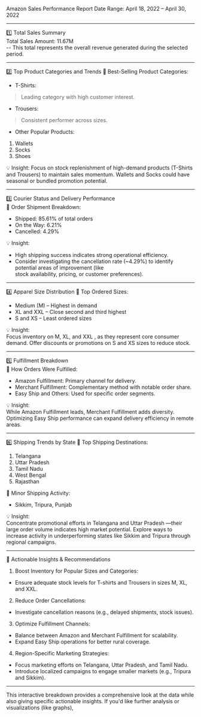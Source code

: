 Amazon Sales Performance Report
Date Range: April 18, 2022 – April 30, 2022  

---

1️⃣ Total Sales Summary  
   Total Sales Amount: 11.67M  
-- This total represents the overall revenue generated during the selected period.

---

2️⃣ Top Product Categories and Trends 
📌  Best-Selling Product Categories: 
-  T-Shirts:  
  > Leading category with high customer interest.
-  Trousers: 
  > Consistent performer across sizes.  
-   Other Popular Products:  
  1.  Wallets  
  2.  Socks  
  3.  Shoes

💡  Insight:  Focus on stock replenishment of high-demand products (T-Shirts and Trousers) to maintain sales momentum. Wallets and Socks could have seasonal or bundled promotion potential.

---

 3️⃣  Courier Status and Delivery Performance  
🚚  Order Shipment Breakdown:  
-  Shipped:  85.61% of total orders  
-  On the Way:  6.21%  
-  Cancelled:  4.29%  

💡  Insight:   
-  High shipping success  indicates strong operational efficiency.  
-  Consider investigating the cancellation rate (~4.29%) to identify potential areas of improvement (like    
   stock availability, pricing, or customer preferences).

---

4️⃣  Apparel Size Distribution
👕  Top Ordered Sizes:
-  Medium (M) – Highest in demand  
-  XL and XXL  – Close second and third highest  
-  S and XS  – Least ordered sizes  

💡  Insight:   
Focus inventory on  M, XL, and XXL , as they represent core consumer demand. Offer discounts or promotions on S and XS sizes to reduce stock.

---

 5️⃣  Fulfillment Breakdown   
🏢 How Orders Were Fulfilled: 
- Amazon Fulfillment: Primary channel for delivery.
- Merchant Fulfillment: Complementary method with notable order share.
- Easy Ship and Others: Used for specific order segments.  

💡  Insight:  
While Amazon Fulfillment leads, Merchant Fulfillment adds diversity. 
Optimizing Easy Ship performance can expand delivery efficiency in remote areas.

---

 6️⃣  Shipping Trends by State 
📍 Top Shipping Destinations:  
1. Telangana  
2. Uttar Pradesh  
3. Tamil Nadu 
4. West Bengal  
5. Rajasthan 

📍 Minor Shipping Activity:  
- Sikkim, Tripura, Punjab 

💡  Insight:  
Concentrate promotional efforts in Telangana and Uttar Pradesh —their large order volume indicates high market potential. Explore ways to  increase activity in underperforming states  like Sikkim and Tripura through regional campaigns.

---

 🎯  Actionable Insights & Recommendations  
1.  Boost Inventory for Popular Sizes and Categories:  
   - Ensure adequate stock levels for  T-shirts and Trousers  in sizes  M, XL, and XXL.

2.  Reduce Order Cancellations:  
   - Investigate cancellation reasons (e.g., delayed shipments, stock issues).

3.  Optimize Fulfillment Channels:  
   - Balance between  Amazon and Merchant Fulfillment  for scalability.  
   - Expand  Easy Ship operations for better rural coverage.

4.  Region-Specific Marketing Strategies:  
   - Focus marketing efforts on Telangana, Uttar Pradesh, and Tamil Nadu.  
   - Introduce localized campaigns to engage smaller markets (e.g., Tripura and Sikkim).

---

This interactive breakdown provides a comprehensive look at the data while also giving specific  actionable insights. If you'd like further analysis or visualizations (like graphs), 
